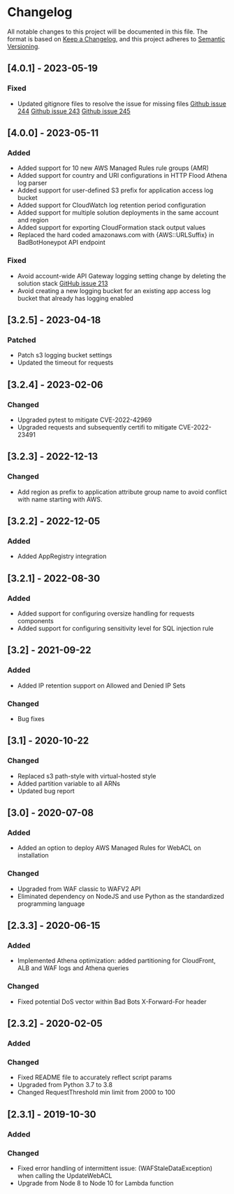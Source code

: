 # Changelog

All notable changes to this project will be documented in this file.
The format is based on [Keep a Changelog](https://keepachangelog.com/en/1.0.0/),
and this project adheres to [Semantic Versioning](https://semver.org/spec/v2.0.0.html).

## [4.0.1] - 2023-05-19

### Fixed

- Updated gitignore files to resolve the issue for missing files [Github issue 244](https://github.com/aws-solutions/aws-waf-security-automations/issues/244) [Github issue 243](https://github.com/aws-solutions/aws-waf-security-automations/issues/243) [Github issue 245](https://github.com/aws-solutions/aws-waf-security-automations/issues)

## [4.0.0] - 2023-05-11

### Added

- Added support for 10 new AWS Managed Rules rule groups (AMR)
- Added support for country and URI configurations in HTTP Flood Athena log parser
- Added support for user-defined S3 prefix for application access log bucket
- Added support for CloudWatch log retention period configuration 
- Added support for multiple solution deployments in the same account and region
- Added support for exporting CloudFormation stack output values
- Replaced the hard coded amazonaws.com with {AWS::URLSuffix} in BadBotHoneypot API endpoint

### Fixed

- Avoid account-wide API Gateway logging setting change by deleting the solution stack [GitHub issue 213](https://github.com/aws-solutions/aws-waf-security-automations/issues/213)
- Avoid creating a new logging bucket for an existing app access log bucket that already has logging enabled

## [3.2.5] - 2023-04-18

### Patched

- Patch s3 logging bucket settings
- Updated the timeout for requests

## [3.2.4] - 2023-02-06

### Changed

- Upgraded pytest to mitigate CVE-2022-42969
- Upgraded requests and subsequently certifi to mitigate CVE-2022-23491

## [3.2.3] - 2022-12-13

### Changed

- Add region as prefix to application attribute group name to avoid conflict with name starting with AWS.

## [3.2.2] - 2022-12-05

### Added

- Added AppRegistry integration

## [3.2.1] - 2022-08-30

### Added

- Added support for configuring oversize handling for requests components
- Added support for configuring sensitivity level for SQL injection rule 

## [3.2] - 2021-09-22

### Added

- Added IP retention support on Allowed and Denied IP Sets

### Changed

- Bug fixes

## [3.1] - 2020-10-22

### Changed

- Replaced s3 path-style with virtual-hosted style
- Added partition variable to all ARNs
- Updated bug report

## [3.0] - 2020-07-08

### Added

- Added an option to deploy AWS Managed Rules for WebACL on installation

### Changed

- Upgraded from WAF classic to WAFV2 API
- Eliminated dependency on NodeJS and use Python as the standardized programming language

## [2.3.3] - 2020-06-15

### Added

- Implemented Athena optimization: added partitioning for CloudFront, ALB and WAF logs and Athena queries

### Changed

- Fixed potential DoS vector within Bad Bots X-Forward-For header

## [2.3.2] - 2020-02-05

### Added

### Changed

- Fixed README file to accurately reflect script params
- Upgraded from Python 3.7 to 3.8
- Changed RequestThreshold min limit from 2000 to 100

## [2.3.1] - 2019-10-30

### Added

### Changed

- Fixed error handling of intermittent issue: (WAFStaleDataException) when calling the UpdateWebACL
- Upgrade from Node 8 to Node 10 for Lambda function
